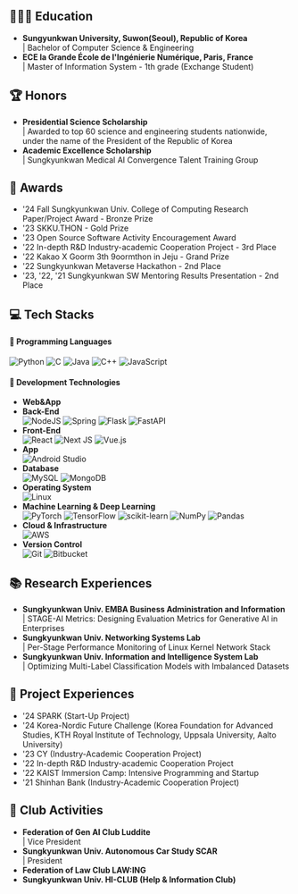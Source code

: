 
## 👩🏻‍🎓 Education
- **Sungyunkwan University, Suwon(Seoul), Republic of Korea** <br/>
| Bachelor of Computer Science & Engineering
- **ECE la Grande École de l'Ingénierie Numérique, Paris, France** <br/>
| Master of Information System - 1th grade (Exchange Student)


## 🏆 Honors
- **Presidential Science Scholarship** <br/>
| Awarded to top 60 science and engineering students nationwide, under the name of the President of the Republic of Korea
- **Academic Excellence Scholarship** <br/>
| Sungkyunkwan Medical AI Convergence Talent Training Group 

## 🏅 Awards
- '24 Fall Sungkyunkwan Univ. College of Computing Research Paper/Project Award - Bronze Prize
- '23 SKKU.THON - Gold Prize
- '23 Open Source Software Activity Encouragement Award
- '22 In-depth R&D Industry-academic Cooperation Project - 3rd Place
- '22 Kakao X Goorm 3th 9oormthon in Jeju - Grand Prize
- '22 Sungkyunkwan Metaverse Hackathon - 2nd Place
- '23, '22, '21 Sungkyunkwan SW Mentoring Results Presentation - 2nd Place

## 💻 Tech Stacks
#### 📌 Programming Languages
 ![Python](https://img.shields.io/badge/python-3670A0?style=for-the-badge&logo=python&logoColor=ffdd54) ![C](https://img.shields.io/badge/c-%2300599C.svg?style=for-the-badge&logo=c&logoColor=white) ![Java](https://img.shields.io/badge/java-%23ED8B00.svg?style=for-the-badge&logo=openjdk&logoColor=white) ![C++](https://img.shields.io/badge/c++-%2300599C.svg?style=for-the-badge&logo=c%2B%2B&logoColor=white) ![JavaScript](https://img.shields.io/badge/javascript-%23323330.svg?style=for-the-badge&logo=javascript&logoColor=%23F7DF1E)
#### 📌 Development Technologies
- **Web&App** <br/>
 - **Back-End** <br/>
 ![NodeJS](https://img.shields.io/badge/node.js-6DA55F?style=for-the-badge&logo=node.js&logoColor=white) ![Spring](https://img.shields.io/badge/spring-%236DB33F.svg?style=for-the-badge&logo=spring&logoColor=white) ![Flask](https://img.shields.io/badge/flask-%23000.svg?style=for-the-badge&logo=flask&logoColor=white) ![FastAPI](https://img.shields.io/badge/FastAPI-005571?style=for-the-badge&logo=fastapi) <br/>
 - **Front-End** <br/>
 ![React](https://img.shields.io/badge/react-%2320232a.svg?style=for-the-badge&logo=react&logoColor=%2361DAFB) ![Next JS](https://img.shields.io/badge/Next-black?style=for-the-badge&logo=next.js&logoColor=white) ![Vue.js](https://img.shields.io/badge/vuejs-%2335495e.svg?style=for-the-badge&logo=vuedotjs&logoColor=%234FC08D) <br/>
 - **App** <br/>
![Android Studio](https://img.shields.io/badge/android%20studio-346ac1?style=for-the-badge&logo=android%20studio&logoColor=white)
- **Database** <br/>
 ![MySQL](https://img.shields.io/badge/mysql-4479A1.svg?style=for-the-badge&logo=mysql&logoColor=white) ![MongoDB](https://img.shields.io/badge/MongoDB-%234ea94b.svg?style=for-the-badge&logo=mongodb&logoColor=white)
- **Operating System** <br/>
 ![Linux](https://img.shields.io/badge/Linux-FCC624?style=for-the-badge&logo=linux&logoColor=black)
- **Machine Learning & Deep Learning** <br/>
 ![PyTorch](https://img.shields.io/badge/PyTorch-%23EE4C2C.svg?style=for-the-badge&logo=PyTorch&logoColor=white) ![TensorFlow](https://img.shields.io/badge/TensorFlow-%23FF6F00.svg?style=for-the-badge&logo=TensorFlow&logoColor=white) ![scikit-learn](https://img.shields.io/badge/scikit--learn-%23F7931E.svg?style=for-the-badge&logo=scikit-learn&logoColor=white) ![NumPy](https://img.shields.io/badge/numpy-%23013243.svg?style=for-the-badge&logo=numpy&logoColor=white) ![Pandas](https://img.shields.io/badge/pandas-%23150458.svg?style=for-the-badge&logo=pandas&logoColor=white)
- **Cloud & Infrastructure** <br/>
 ![AWS](https://img.shields.io/badge/AWS-%23FF9900.svg?style=for-the-badge&logo=amazon-aws&logoColor=white)
- **Version Control** <br/>
 ![Git](https://img.shields.io/badge/git-%23F05033.svg?style=for-the-badge&logo=git&logoColor=white) ![Bitbucket](https://img.shields.io/badge/bitbucket-%230047B3.svg?style=for-the-badge&logo=bitbucket&logoColor=white)

## 📚 Research Experiences
- **Sungkyunkwan Univ. EMBA Business Administration and Information** <br/>
| STAGE-AI Metrics: Designing Evaluation Metrics for Generative AI in Enterprises
- **Sungkyunkwan Univ. Networking Systems Lab** <br/>
| Per-Stage Performance Monitoring of Linux Kernel Network Stack
- **Sungkyunkwan Univ. Information and Intelligence System Lab** <br/>
| Optimizing Multi-Label Classification Models with Imbalanced Datasets

## 🧳 Project Experiences
- '24 SPARK (Start-Up Project)
- '24 Korea-Nordic Future Challenge (Korea Foundation for Advanced Studies, KTH Royal Institute of Technology, Uppsala University, Aalto University)
- '23 CY (Industry-Academic Cooperation Project)
- '22 In-depth R&D Industry-academic Cooperation Project
- '22 KAIST Immersion Camp: Intensive Programming and Startup
- '21 Shinhan Bank (Industry-Academic Cooperation Project)

## 👥 Club Activities
- **Federation of Gen AI Club Luddite** <br/>
| Vice President
- **Sungkyunkwan Univ. Autonomous Car Study SCAR** <br/>
| President
- **Federation of Law Club LAW:ING**
- **Sungkyunkwan Univ. HI-CLUB (Help & Information Club)**
